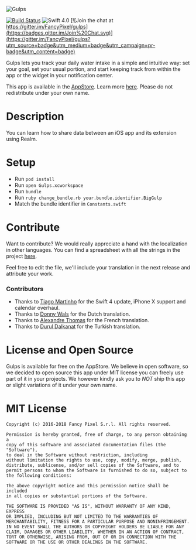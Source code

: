 ![Gulps](https://raw.githubusercontent.com/FancyPixel/gulps/master/assets/screenshot.png)

[![Build Status](https://travis-ci.org/FancyPixel/gulps.svg)](https://travis-ci.org/FancyPixel/gulps)
![Swift 4.0](https://img.shields.io/badge/swift-4.0-orange.svg)
[![Join the chat at https://gitter.im/FancyPixel/gulps](https://badges.gitter.im/Join%20Chat.svg)](https://gitter.im/FancyPixel/gulps?utm_source=badge&utm_medium=badge&utm_campaign=pr-badge&utm_content=badge)

Gulps lets you track your daily water intake in a simple and intuitive way: set your goal, set your usual portion, and start keeping track from within the app or the widget in your notification center.  

This app is available in the [AppStore](https://itunes.apple.com/us/app/gulps/id979057304?ls=1&mt=8). Learn more [here](http://www.fancypixel.it/gulps/index.html).
Please do not redistribute under your own name.

# Description

You can learn how to share data between an iOS app and its extension using Realm.  

# Setup
* Run ```pod install```
* Run ```open Gulps.xcworkspace```
* Run `bundle`
* Run `ruby change_bundle.rb your.bundle.identifier.BigGulp`
* Match the bundle identifier in `Constants.swift`

# Contribute
Want to contribute? We would really appreciate a hand with the localization in other languages. You can find a spreadsheet with all the strings in the project [here](https://docs.google.com/spreadsheets/d/1vh_b1VNcrsiV3mtwOY1V7tW0LR18wHoE1xCMuigc8pg/edit?usp=sharing).  

Feel free to edit the file, we'll include your translation in the next release and attribute your work.  

### Contributors

- Thanks to [Tiago Martinho](https://github.com/tiagomartinho) for the Swift 4 update, iPhone X support and calendar overhaul.
- Thanks to [Donny Wals](https://github.com/donnywals) for the Dutch translation.
- Thanks to [Alexandre Thomas](https://github.com/thomalexandre) for the French translation.
- Thanks to [Durul Dalkanat](https://github.com/durul) for the Turkish translation.

# License and Open Source

Gulps is available for free on the AppStore. We believe in open software, so we decided to open source this app under MIT license you can freely use part of it in your projects.
We however kindly ask you to *NOT* ship this app or slight variations of it under your own name.

# MIT License

	Copyright (c) 2016-2018 Fancy Pixel S.r.l. All rights reserved.

	Permission is hereby granted, free of charge, to any person obtaining a
	copy of this software and associated documentation files (the "Software"),
	to deal in the Software without restriction, including
	without limitation the rights to use, copy, modify, merge, publish,
	distribute, sublicense, and/or sell copies of the Software, and to
	permit persons to whom the Software is furnished to do so, subject to
	the following conditions:

	The above copyright notice and this permission notice shall be included
	in all copies or substantial portions of the Software.

	THE SOFTWARE IS PROVIDED "AS IS", WITHOUT WARRANTY OF ANY KIND, EXPRESS
	OR IMPLIED, INCLUDING BUT NOT LIMITED TO THE WARRANTIES OF
	MERCHANTABILITY, FITNESS FOR A PARTICULAR PURPOSE AND NONINFRINGEMENT.
	IN NO EVENT SHALL THE AUTHORS OR COPYRIGHT HOLDERS BE LIABLE FOR ANY
	CLAIM, DAMAGES OR OTHER LIABILITY, WHETHER IN AN ACTION OF CONTRACT,
	TORT OR OTHERWISE, ARISING FROM, OUT OF OR IN CONNECTION WITH THE
	SOFTWARE OR THE USE OR OTHER DEALINGS IN THE SOFTWARE.
